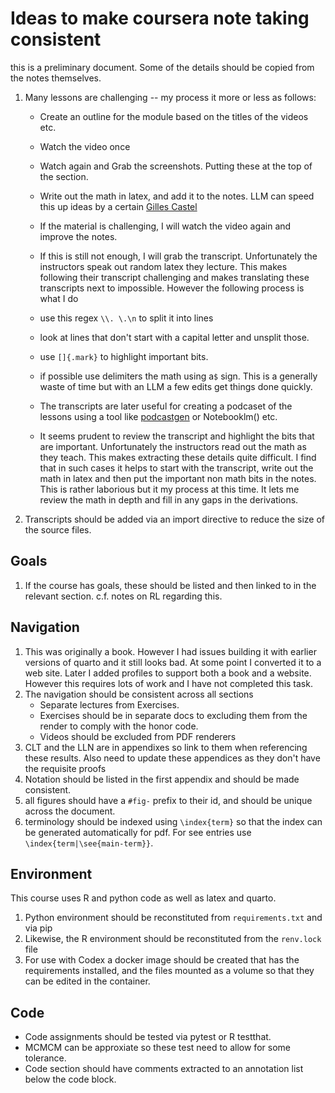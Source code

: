 
# Ideas to make coursera note taking consistent

this is a preliminary document. Some of the details should be copied from the notes themselves.

1. Many lessons are challenging -- my process it more or less as follows:
   - Create an outline for the module based on the titles of the videos etc.
   - Watch the video once
   - Watch again and Grab the screenshots. Putting these at the top of the section.
   - Write out the math in latex, and add it to the notes. LLM can speed this up ideas by a certain [Gilles Castel](https://castel.dev/post/lecture-notes-1/)
   - If the material is challenging, I will watch the video again and improve the notes.
   - If this is still not enough, I will grab the transcript. Unfortunately the instructors speak out random latex they lecture. This makes following their transcript challenging and makes translating these transcripts next to impossible. However the following process is what I do
    - use this regex `\\. \.\n` to split it into lines
    - look at lines that don't start with a capital letter and unsplit those.
    - use `[]{.mark}` to highlight important bits.
    - if possible use delimiters the math using a`$` sign. This is a generally  waste of time but with an LLM a few edits get things done quickly.
    - The transcripts are later useful for creating a podcaset of the lessons using a tool like [podcastgen](https://huggingface.co/spaces/saq1b/podcastgen) or  Notebooklm() etc.

   - It seems prudent to review the transcript and highlight the bits that are important. Unfortunately the instructors read out the math as they teach. This makes extracting these details quite difficult. I find that in such cases it helps to start with the transcript, write out the math in latex and then put the important non math bits in the notes. This is rather laborious but it my process at this time. It lets me review the math in depth and fill in any gaps in the derivations.
1. Transcripts should be added via an import directive to reduce the size of the source files.

## Goals

1. If the course has goals, these should be listed and then linked to in the relevant section. c.f. notes on RL regarding this.

## Navigation

1. This was originally a book. However I had issues building it with earlier versions of quarto and it still looks bad. At some point I converted it to a web site. Later I added profiles to support both a book and a website. However this requires lots of work and I have not completed this task.
1. The navigation should be consistent across all sections
    - Separate lectures from Exercises.
    - Exercises should be in separate docs to excluding them from the render to comply with the honor code.
    - Videos should be excluded from PDF renderers
1. CLT and the LLN are in appendixes so link to them when referencing these results. Also need to update these appendices as they don't have the requisite proofs
1. Notation should be listed in the first appendix and should be made consistent.
1. all figures should have a    `#fig-` prefix to their id, and should be unique across the document.
1. terminology should be indexed using `\index{term}` so that the index can be generated automatically for pdf. For see entries use `\index{term|\see{main-term}}`.

## Environment

This course uses R and python code as well as latex and quarto.

1. Python environment should be reconstituted from `requirements.txt` and via pip
1. Likewise, the R environment should be reconstituted from the `renv.lock` file
1. For use with Codex a docker image should be created that has the requirements installed, and the files mounted as a volume so that they can be edited in the container.

## Code

- Code assignments should be tested via pytest or R testthat.
- MCMCM can be approxiate so these test need to allow for some tolerance.
- Code section should have comments extracted to an annotation list below the code block.

